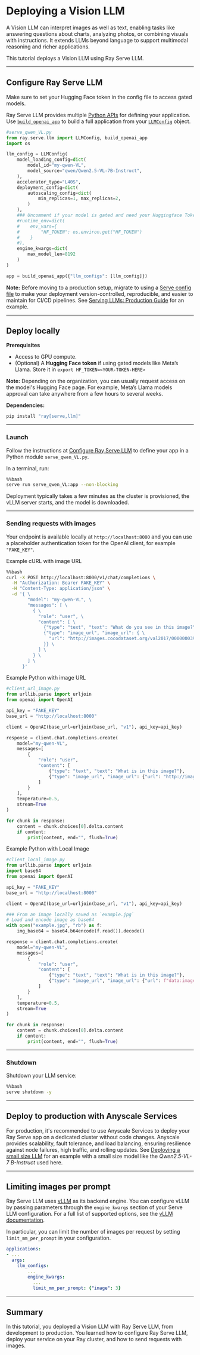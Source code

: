 # Deploying a Vision LLM

A Vision LLM can interpret images as well as text, enabling tasks like answering questions about charts, analyzing photos, or combining visuals with instructions. It extends LLMs beyond language to support multimodal reasoning and richer applications.  

This tutorial deploys a Vision LLM using Ray Serve LLM.  

---

## Configure Ray Serve LLM

Make sure to set your Hugging Face token in the config file to access gated models.

Ray Serve LLM provides multiple [Python APIs](https://docs.ray.io/en/latest/serve/api/index.html#llm-api) for defining your application. Use [`build_openai_app`](https://docs.ray.io/en/latest/serve/api/doc/ray.serve.llm.build_openai_app.html#ray.serve.llm.build_openai_app) to build a full application from your [`LLMConfig`](https://docs.ray.io/en/latest/serve/api/doc/ray.serve.llm.LLMConfig.html#ray.serve.llm.LLMConfig) object.


```python
#serve_qwen_VL.py
from ray.serve.llm import LLMConfig, build_openai_app
import os

llm_config = LLMConfig(
    model_loading_config=dict(
        model_id="my-qwen-VL",
        model_source="qwen/Qwen2.5-VL-7B-Instruct",
    ),
    accelerator_type="L40S",
    deployment_config=dict(
        autoscaling_config=dict(
            min_replicas=1, max_replicas=2,
        )
    ),
    ### Uncomment if your model is gated and need your Huggingface Token to access it
    #runtime_env=dict(
    #    env_vars={
    #        "HF_TOKEN": os.environ.get("HF_TOKEN")
    #    }
    #),
    engine_kwargs=dict(
        max_model_len=8192
    )
)

app = build_openai_app({"llm_configs": [llm_config]})
```

**Note:** Before moving to a production setup, migrate to using a [Serve config file](https://docs.ray.io/en/latest/serve/production-guide/config.html) to make your deployment version-controlled, reproducible, and easier to maintain for CI/CD pipelines. See [Serving LLMs: Production Guide](https://docs.ray.io/en/latest/serve/llm/serving-llms.html#production-deployment) for an example.

---

## Deploy locally

**Prerequisites**

* Access to GPU compute.
* (Optional) A **Hugging Face token** if using gated models like Meta’s Llama. Store it in `export HF_TOKEN=<YOUR-TOKEN-HERE>`

**Note:** Depending on the organization, you can usually request access on the model's Hugging Face page. For example, Meta’s Llama models approval can take anywhere from a few hours to several weeks.

**Dependencies:**  
```bash
pip install "ray[serve,llm]"
```

---

### Launch

Follow the instructions at [Configure Ray Serve LLM](#configure-ray-serve-llm) to define your app in a Python module `serve_qwen_VL.py`.  

In a terminal, run:   


```bash
%%bash
serve run serve_qwen_VL:app --non-blocking
```

Deployment typically takes a few minutes as the cluster is provisioned, the vLLM server starts, and the model is downloaded. 

---

### Sending requests with images

Your endpoint is available locally at `http://localhost:8000` and you can use a placeholder authentication token for the OpenAI client, for example `"FAKE_KEY"`.

Example cURL with image URL


```bash
%%bash
curl -X POST http://localhost:8000/v1/chat/completions \
  -H "Authorization: Bearer FAKE_KEY" \
  -H "Content-Type: application/json" \
  -d '{ \
        "model": "my-qwen-VL", \
        "messages": [ \
          { \
            "role": "user", \
            "content": [ \
              {"type": "text", "text": "What do you see in this image?"}, \
              {"type": "image_url", "image_url": { \
                "url": "http://images.cocodataset.org/val2017/000000039769.jpg" \
              }} \
            ] \
          } \
        ] \
      }'
```

Example Python with image URL


```python
#client_url_image.py
from urllib.parse import urljoin
from openai import OpenAI

api_key = "FAKE_KEY"
base_url = "http://localhost:8000"

client = OpenAI(base_url=urljoin(base_url, "v1"), api_key=api_key)

response = client.chat.completions.create(
    model="my-qwen-VL",
    messages=[
        {
            "role": "user",
            "content": [
                {"type": "text", "text": "What is in this image?"},
                {"type": "image_url", "image_url": {"url": "http://images.cocodataset.org/val2017/000000039769.jpg"}}
            ]
        }
    ],
    temperature=0.5,
    stream=True
)

for chunk in response:
    content = chunk.choices[0].delta.content
    if content:
        print(content, end="", flush=True)
```

Example Python with Local Image


```python
#client_local_image.py
from urllib.parse import urljoin
import base64
from openai import OpenAI

api_key = "FAKE_KEY"
base_url = "http://localhost:8000"

client = OpenAI(base_url=urljoin(base_url, "v1"), api_key=api_key)

### From an image locally saved as `example.jpg`
# Load and encode image as base64
with open("example.jpg", "rb") as f:
    img_base64 = base64.b64encode(f.read()).decode()

response = client.chat.completions.create(
    model="my-qwen-VL",
    messages=[
        {
            "role": "user",
            "content": [
                {"type": "text", "text": "What is in this image?"},
                {"type": "image_url", "image_url": {"url": f"data:image/jpeg;base64,{img_base64}"}}
            ]
        }
    ],
    temperature=0.5,
    stream=True
)

for chunk in response:
    content = chunk.choices[0].delta.content
    if content:
        print(content, end="", flush=True)
```


---

### Shutdown 

Shutdown your LLM service:


```bash
%%bash
serve shutdown -y
```


---

## Deploy to production with Anyscale Services

For production, it's recommended to use Anyscale Services to deploy your Ray Serve app on a dedicated cluster without code changes. Anyscale provides scalability, fault tolerance, and load balancing, ensuring resilience against node failures, high traffic, and rolling updates. See [Deploying a small size LLM](https://docs.ray.io/en/latest/serve/tutorials/deployment-serve-llm/small-size-llm/README.html#deploy-to-production-with-anyscale-services) for an example with a small size model like the *Qwen2.5-VL-7&nbsp;B-Instruct* used here.

---

## Limiting images per prompt

Ray Serve LLM uses [vLLM](https://docs.vllm.ai/en/stable/) as its backend engine. You can configure vLLM by passing parameters through the `engine_kwargs` section of your Serve LLM configuration. For a full list of supported options, see the [vLLM documentation](https://docs.vllm.ai/en/stable/configuration/engine_args.html#multimodalconfig).  

In particular, you can limit the number of images per request by setting `limit_mm_per_prompt` in your configuration.  
```yaml
applications:
- ...
  args:
    llm_configs:
        ...
        engine_kwargs:
          ...
          limit_mm_per_prompt: {"image": 3}
```

---

## Summary

In this tutorial, you deployed a Vision LLM with Ray Serve LLM, from development to production. You learned how to configure Ray Serve LLM, deploy your service on your Ray cluster, and how to send requests with images.
